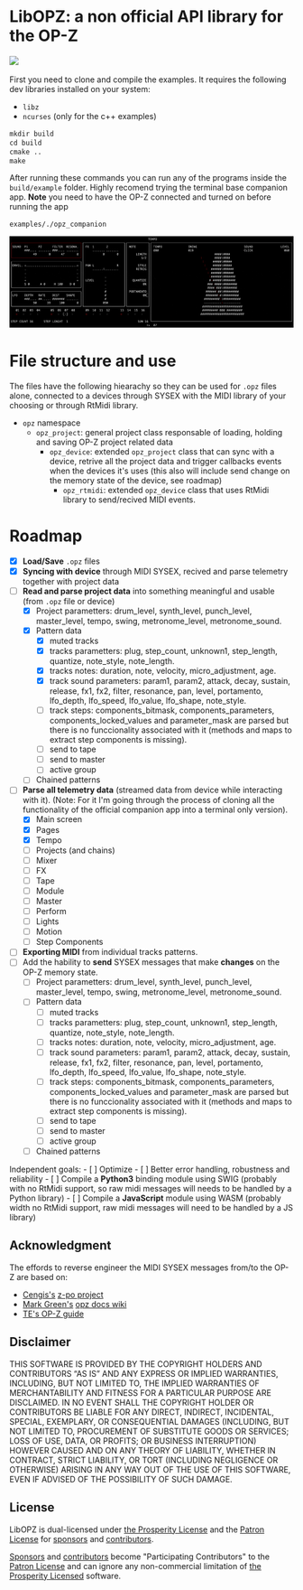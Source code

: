 # LibOPZ: a non official API library for the OP-Z
[![](https://img.shields.io/static/v1?label=Sponsor&message=%E2%9D%A4&logo=GitHub&color=%23fe8e86)](https://github.com/sponsors/patriciogonzalezvivo)

First you need to clone and compile the examples. It requires the following dev libraries installed on your system:

- `libz`  
- `ncurses` (only for the c++ examples) 

```
mkdir build
cd build
cmake ..
make
```

After running these commands you can run any of the programs inside the `build/example` folder. 
Highly recomend trying the terminal base companion app. 
**Note** you need to have the OP-Z connected and turned on before running the app 

```
examples/./opz_companion
```

![gif](.github/000.gif)

# File structure and use

The files have the following hiearachy so they can be used for `.opz` files alone, connected to a devices through SYSEX with the MIDI library of your choosing or through RtMidi library.

- `opz` namespace
    - `opz_project`: general project class responsable of loading, holding and saving OP-Z project related data
        - `opz_device`: extended `opz_project` class that can sync with a device, retrive all the project data and trigger callbacks events when the devices it's uses (this also will include send change on the memory state of the device, see roadmap)
            - `opz_rtmidi`: extended `opz_device` class that uses RtMidi library to send/recived MIDI events.

# Roadmap

- [x] **Load/Save** `.opz` files
- [x] **Syncing with device** through MIDI SYSEX, recived and parse telemetry together with project data
- [ ] **Read and parse project data** into something meaningful and usable (from `.opz` file or device)
    - [x] Project parametters: drum_level, synth_level, punch_level, master_level, tempo, swing, metronome_level, metronome_sound.
    - [x] Pattern data
        - [x] muted tracks
        - [x] tracks parametters: plug, step_count, unknown1, step_length, quantize, note_style, note_length.
        - [x] tracks notes: duration, note, velocity, micro_adjustment, age.
        - [x] track sound parameters: param1, param2, attack, decay, sustain, release, fx1, fx2, filter, resonance, pan, level, portamento, lfo_depth, lfo_speed, lfo_value, lfo_shape, note_style.
        - [ ] track steps: components_bitmask, components_parameters, components_locked_values and parameter_mask are parsed but there is no funccionality associated with it (methods and maps to extract step components is missing).
        - [ ] send to tape
        - [ ] send to master
        - [ ] active group
    - [ ] Chained patterns

- [ ] **Parse all telemetry data** (streamed data from device while interacting with it). (Note: For it I'm going through the process of cloning all the functionality of the official companion app into a terminal only version).
    - [x] Main screen
    - [x] Pages
    - [x] Tempo
    - [ ] Projects (and chains)
    - [ ] Mixer
    - [ ] FX
    - [ ] Tape
    - [ ] Module
    - [ ] Master
    - [ ] Perform
    - [ ] Lights
    - [ ] Motion
    - [ ] Step Components
- [ ] **Exporting MIDI** from individual tracks patterns.
- [ ] Add the hability to **send** SYSEX messages that make **changes** on the OP-Z memory state.
    - [ ] Project parametters: drum_level, synth_level, punch_level, master_level, tempo, swing, metronome_level, metronome_sound.
    - [ ] Pattern data
        - [ ] muted tracks
        - [ ] tracks parametters: plug, step_count, unknown1, step_length, quantize, note_style, note_length.
        - [ ] tracks notes: duration, note, velocity, micro_adjustment, age.
        - [ ] track sound parameters: param1, param2, attack, decay, sustain, release, fx1, fx2, filter, resonance, pan, level, portamento, lfo_depth, lfo_speed, lfo_value, lfo_shape, note_style.
        - [ ] track steps: components_bitmask, components_parameters, components_locked_values and parameter_mask are parsed but there is no funccionality associated with it (methods and maps to extract step components is missing).
        - [ ] send to tape
        - [ ] send to master
        - [ ] active group
    - [ ] Chained patterns

Independent goals:
    - [ ] Optimize
    - [ ] Better error handling, robustness and reliability
    - [ ] Compile a **Python3** binding module using SWIG (probably with no RtMidi support, so raw midi messages will needs to be handled by a Python library)
    - [ ] Compile a **JavaScript** module using WASM (probably width no RtMidi support, raw midi messages will need to be handled by a JS library)

## Acknowledgment

The effords to reverse engineer the MIDI SYSEX messages from/to the OP-Z are based on:

- [Cengis's](https://github.com/lrk) [z-po project](https://github.com/lrk/z-po-project)
- [Mark Green's](https://github.com/hyphz) [opz docs wiki](https://github.com/hyphz/opzdoc/wiki/)
- [TE's OP-Z guide](https://teenage.engineering/guides/op-z)


## Disclaimer

THIS SOFTWARE IS PROVIDED BY THE COPYRIGHT HOLDERS AND CONTRIBUTORS “AS IS” AND ANY EXPRESS OR IMPLIED WARRANTIES, INCLUDING, BUT NOT LIMITED TO, THE IMPLIED WARRANTIES OF MERCHANTABILITY AND FITNESS FOR A PARTICULAR PURPOSE ARE DISCLAIMED. IN NO EVENT SHALL THE COPYRIGHT HOLDER OR CONTRIBUTORS BE LIABLE FOR ANY DIRECT, INDIRECT, INCIDENTAL, SPECIAL, EXEMPLARY, OR CONSEQUENTIAL DAMAGES (INCLUDING, BUT NOT LIMITED TO, PROCUREMENT OF SUBSTITUTE GOODS OR SERVICES; LOSS OF USE, DATA, OR PROFITS; OR BUSINESS INTERRUPTION) HOWEVER CAUSED AND ON ANY THEORY OF LIABILITY, WHETHER IN CONTRACT, STRICT LIABILITY, OR TORT (INCLUDING NEGLIGENCE OR OTHERWISE) ARISING IN ANY WAY OUT OF THE USE OF THIS SOFTWARE, EVEN IF ADVISED OF THE POSSIBILITY OF SUCH DAMAGE.


## License 

LibOPZ is dual-licensed under [the Prosperity License](https://prosperitylicense.com/versions/3.0.0) and the [Patron License](https://patronlicense.com/versions/1.0.0.html) for [sponsors](https://github.com/sponsors/patriciogonzalezvivo) and [contributors](https://github.com/patriciogonzalezvivo/lygia/graphs/contributors).

[Sponsors](https://github.com/sponsors/patriciogonzalezvivo) and [contributors](https://github.com/patriciogonzalezvivo/libopz/graphs/contributors) become "Participating Contributors" to the [Patron License](https://patronlicense.com/versions/1.0.0.html) and can ignore any non-commercial limitation of [the Prosperity Licensed](https://prosperitylicense.com/versions/3.0.0) software.

